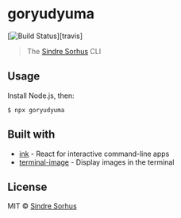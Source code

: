 # goryudyuma
[![Build Status](https://travis-ci.org/Goryudyuma/Goryudyuma.png?branch=master)][travis]

> The [Sindre Sorhus](https://063.jp) CLI

<!--
<img src="screenshot.png" width="752">
-->

## Usage

Install Node.js, then:

```
$ npx goryudyuma
```


## Built with

- [ink](https://github.com/vadimdemedes/ink) - React for interactive command-line apps
- [terminal-image](https://github.com/sindresorhus/terminal-image) - Display images in the terminal


## License

MIT © [Sindre Sorhus](https://sindresorhus.com)
